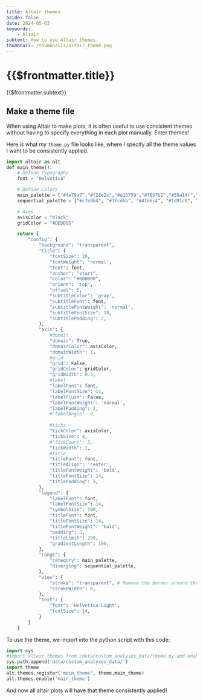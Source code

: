 ```yaml
---
title: Altair themes
aside: false
date: 2024-05-03
keywords:
    - Altair
subtext: How to use Altair themes.
thumbnail: /thumbnails/altair_theme.png
---
```


# {{$frontmatter.title}}
{{$frontmatter.subtext}}

## Make a theme file

When using Altair to make plots, it is often useful to use consistent themes without having to specify everything in each plot manually. Enter themes!

Here is what my ```theme.py``` file looks like, where I specify all the theme values I want to be consistently applied.

```python
import altair as alt
def main_theme():
    # Define Typography
    font = "Helvetica"

    # Define Colors
    main_palette = ["#4e79a7","#f28e2c","#e15759","#76b7b2","#59a14f","#edc949","#af7aa1","#ff9da7","#9c755f","#bab0ab"]
    sequential_palette = ["#c7e9b4", "#7fcdbb", "#41b6c4", "#1d91c0", "#225ea8", "#253494"]

    # Axes
    axisColor = "black"
    gridColor = "#DEDDDD"

    return {
        "config": {
            "background": "transparent",
            "title": {
                "fontSize": 20,
                "fontWeight": 'normal',
                "font": font,
                "anchor": "start",
                "color": "#000000",
                "orient": 'top',
                "offset": 5,
                "subtitleColor": 'gray',
                "subtitleFont": font,
                "subtitleFontWeight": 'normal',
                "subtitleFontSize": 18,
                "subtitlePadding": 2,
            },
            "axis": {
                #domain
                "domain": True,
                "domainColor": axisColor,
                "domainWidth": 1,
                #grid
                "grid": False,
                "gridColor": gridColor,
                "gridWidth": 0.5,
                #label
                "labelFont": font,
                "labelFontSize": 14,
                "labelFlush": False,
                "labelFontWeight": 'normal',
                "labelPadding": 2,
                #"labelAngle": 0,
                
                #ticks
                "tickColor": axisColor,
                "tickSize": 4,
                #"tickCount": 3,
                "tickWidth": 1,
                #title
                "titleFont": font,
                "titleAlign": 'center',
                "titleFontWeight": 'bold',
                "titleFontSize": 14,
                "titlePadding": 5,
            },
            "legend": {
                "labelFont": font,
                "labelFontSize": 14,
                "symbolSize": 100,
                "titleFont": font,
                "titleFontSize": 14,
                "titleFontWeight": 'bold',
                "padding": 5,
                "titleLimit": 200,
                "gradientLength": 100,
            },
            "range": {
                "category": main_palette,
                "diverging": sequential_palette,
            },
            "view": {
                "stroke": "transparent", # Remove the border around the visualization
            	"strokeWidth": 0,
            },
        	"text": {
            	"font": 'Helvetica Light',
            	"fontSize": 14,
        	}
        }
    }
```

To use the theme, we import into the python script with this code:

```python
import sys
#import altair themes from /data/custom_analyses_data/theme.py and enable
sys.path.append('data/custom_analyses_data/')
import theme
alt.themes.register('main_theme', theme.main_theme)
alt.themes.enable('main_theme')
```

And now all altair plots will have that theme consistently applied!